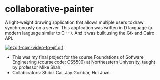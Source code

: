 # collaborative-painter
A light-weight drawing application that allows multiple users to draw synchronously on a server.
This application was written in D language (a modern language similar to C++). 
And it was built using the Gtk and Cairo API.


[![ezgif-com-video-to-gif.gif](https://i.postimg.cc/jStjJ2Ry/ezgif-com-video-to-gif.gif)](https://postimg.cc/VdZwxYrN)


* This was my final project for the course Foundations of Software Engineering (course code: CS5500) at Northeastern University, taught by professor 
Mike Shah.
* Collaborators: Shibin Cai, Jay Gombar, Hui Juan.

